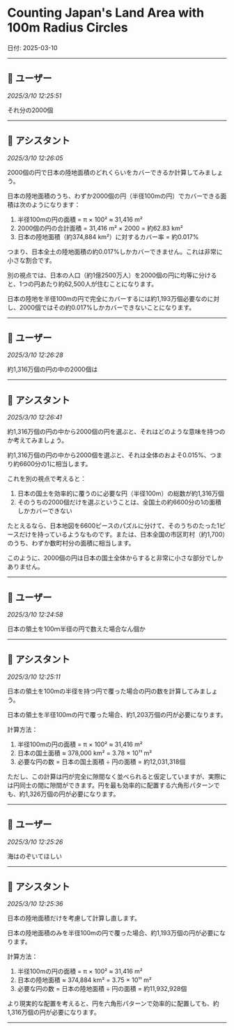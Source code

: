 # Counting Japan's Land Area with 100m Radius Circles

日付: 2025-03-10

---

## 👤 ユーザー
*2025/3/10 12:25:51*

それ分の2000個

---

## 🤖 アシスタント
*2025/3/10 12:26:05*

2000個の円で日本の陸地面積のどれくらいをカバーできるか計算してみましょう。


日本の陸地面積のうち、わずか2000個の円（半径100mの円）でカバーできる面積は次のようになります：

1. 半径100mの円の面積 = π × 100² ≈ 31,416 m²
2. 2000個の円の合計面積 = 31,416 m² × 2000 = 約62.83 km²
3. 日本の陸地面積（約374,884 km²）に対するカバー率 = 約0.017%

つまり、日本全土の陸地面積の約0.017%しかカバーできません。これは非常に小さな割合です。

別の視点では、日本の人口（約1億2500万人）を2000個の円に均等に分けると、1つの円あたり約62,500人が住むことになります。

日本の陸地を半径100mの円で完全にカバーするには約1,193万個必要なのに対し、2000個ではその約0.017%しかカバーできないことになります。

---

## 👤 ユーザー
*2025/3/10 12:26:28*

約1,316万個の円の中の2000個は

---

## 🤖 アシスタント
*2025/3/10 12:26:41*

約1,316万個の円の中から2000個の円を選ぶと、それはどのような意味を持つのか考えてみましょう。


約1,316万個の円の中から2000個を選ぶと、それは全体のおよそ0.015%、つまり約6600分の1に相当します。

これを別の視点で考えると：

1. 日本の国土を効率的に覆うのに必要な円（半径100m）の総数が約1,316万個
2. そのうちの2000個だけを選ぶということは、全国土の約6600分の1の面積しかカバーできない

たとえるなら、日本地図を6600ピースのパズルに分けて、そのうちのたった1ピースだけを持っているようなものです。または、日本全国の市区町村（約1,700）のうち、わずか数町村分の面積に相当します。

このように、2000個の円は日本の国土全体からすると非常に小さな部分でしかありません。

---

## 👤 ユーザー
*2025/3/10 12:24:58*

日本の領土を100ｍ半径の円で数えた場合なん個か

---

## 🤖 アシスタント
*2025/3/10 12:25:11*

日本の領土を100mの半径を持つ円で覆った場合の円の数を計算してみましょう。


日本の領土を半径100mの円で覆った場合、約1,203万個の円が必要になります。

計算方法：
1. 半径100mの円の面積 = π × 100² ≈ 31,416 m²
2. 日本の国土面積 ≈ 378,000 km² = 3.78 × 10¹¹ m²
3. 必要な円の数 = 日本の国土面積 ÷ 円の面積 = 約12,031,318個

ただし、この計算は円が完全に隙間なく並べられると仮定していますが、実際には円同士の間に隙間ができます。円を最も効率的に配置する六角形パターンでも、約1,326万個の円が必要になります。

---

## 👤 ユーザー
*2025/3/10 12:25:26*

海はのぞいてほしい

---

## 🤖 アシスタント
*2025/3/10 12:25:36*

日本の陸地面積だけを考慮して計算し直します。


日本の陸地面積のみを半径100mの円で覆った場合、約1,193万個の円が必要になります。

計算方法：
1. 半径100mの円の面積 = π × 100² ≈ 31,416 m²
2. 日本の陸地面積 ≈ 374,884 km² = 3.75 × 10¹¹ m²
3. 必要な円の数 = 日本の陸地面積 ÷ 円の面積 = 約11,932,928個

より現実的な配置を考えると、円を六角形パターンで効率的に配置しても、約1,316万個の円が必要になります。

---
